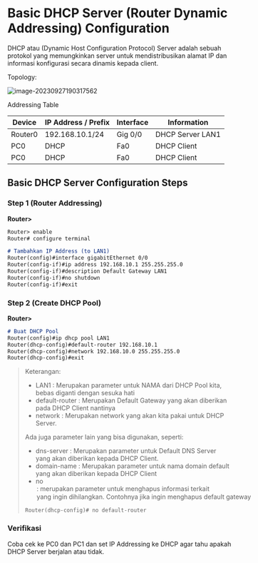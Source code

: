 # Basic DHCP Server (Router Dynamic Addressing) Configuration

DHCP atau (Dynamic Host Configuration Protocol) Server adalah sebuah protokol yang memungkinkan server untuk mendistribusikan alamat IP dan informasi konfigurasi secara dinamis kepada client.

Topology:

![image-20230927190317562](C:\Users\tpmst\AppData\Roaming\Typora\typora-user-images\image-20230927190317562.png)

 Addressing Table

| Device  | IP Address / Prefix | Interface | Information      |
| ------- | ------------------- | --------- | ---------------- |
| Router0 | 192.168.10.1/24     | Gig 0/0   | DHCP Server LAN1 |
| PC0     | DHCP                | Fa0       | DHCP Client      |
| PC0     | DHCP                | Fa0       | DHCP Client      |

## Basic DHCP Server Configuration Steps

### Step 1 (Router Addressing)

**Router>**

```markdown
Router> enable
Router# configure terminal

# Tambahkan IP Address (to LAN1)
Router(config)#interface gigabitEthernet 0/0
Router(config-if)#ip address 192.168.10.1 255.255.255.0
Router(config-if)#description Default Gateway LAN1
Router(config-if)#no shutdown
Router(config-if)#exit
```

### Step 2 (Create DHCP Pool)

**Router>**

```markdown
# Buat DHCP Pool
Router(config)#ip dhcp pool LAN1
Router(dhcp-config)#default-router 192.168.10.1
Router(dhcp-config)#network 192.168.10.0 255.255.255.0
Router(dhcp-config)#exit
```

> Keterangan:
>
> - LAN1 : Merupakan parameter untuk NAMA dari DHCP Pool kita, bebas diganti dengan sesuka hati
> - default-router : Merupakan Default Gateway yang akan diberikan pada DHCP Client nantinya
> - network : Merupakan network yang akan kita pakai untuk DHCP Server.
>
> Ada juga parameter lain yang bisa digunakan, seperti:
>
> - dns-server : Merupakan parameter untuk Default DNS Server yang akan diberikan kepada DHCP Client.
> - domain-name : Merupakan parameter untuk nama domain default yang akan diberikan kepada DHCP Client
> - no <option> : merupakan parameter untuk menghapus informasi terkait <option> yang ingin dihilangkan. Contohnya jika ingin menghapus default gateway
>
> ```
> Router(dhcp-config)# no default-router
> ```

### Verifikasi

Coba cek ke PC0 dan PC1 dan set IP Addressing ke DHCP agar tahu apakah DHCP Server berjalan atau tidak.